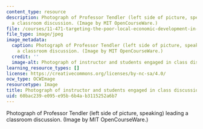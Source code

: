 ```yaml
---
content_type: resource
description: Photograph of Professor Tendler (left side of picture, speaking) leading
  a classroom discussion. (Image by MIT OpenCourseWare.)
file: /courses/11-471-targeting-the-poor-local-economic-development-in-developing-countries-spring-2010/60bac239e095e95b6b4ab3115252a6b7_11-471s10-th.jpg
file_type: image/jpeg
image_metadata:
  caption: Photograph of Professor Tendler (left side of picture, speaking) leading
    a classroom discussion. (Image by MIT OpenCourseWare.)
  credit: ''
  image-alt: Photograph of instructor and students engaged in class discussion.
learning_resource_types: []
license: https://creativecommons.org/licenses/by-nc-sa/4.0/
ocw_type: OCWImage
resourcetype: Image
title: Photograph of instructor and students engaged in class discussion
uid: 60bac239-e095-e95b-6b4a-b3115252a6b7
---
```

Photograph of Professor Tendler (left side of picture, speaking) leading a classroom discussion. (Image by MIT OpenCourseWare.)